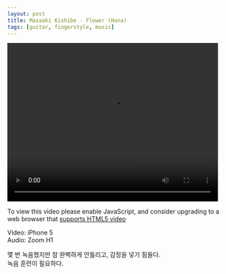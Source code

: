 ```yaml
---
layout: post
title: Masaaki Kishibe - Flower (Hana)
tags: [guitar, fingerstyle, music]
---
```


<video id="my-video" class="video-js" controls preload="auto" width="480" height="360"
poster="" data-setup="{}">
<source src="http://media.astinchoi.com/2015/video/20150920-masaaki_kishibe-flower.mp4" type='video/mp4'>
<p class="vjs-no-js">
  To view this video please enable JavaScript, and consider upgrading to a web browser that
  <a href="http://videojs.com/html5-video-support/" target="_blank">supports HTML5 video</a>
</p>
</video><p></p>

Video: iPhone 5  
Audio: Zoom H1  

몇 번 녹음했지만 참 완벽하게 안틀리고, 감정을 넣기 힘들다.  
녹음 훈련이 필요하다.